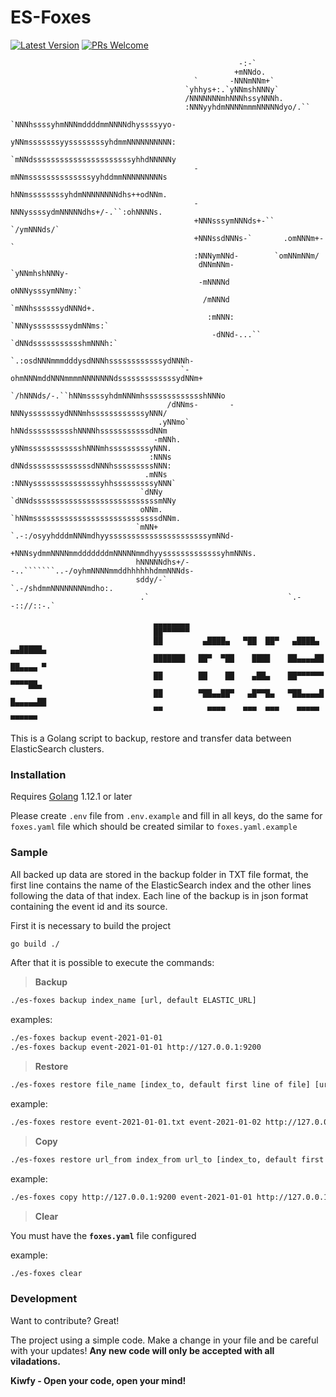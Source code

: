 # ES-Foxes

[![Latest Version](https://img.shields.io/packagist/v/kiwfy/es-foxes?style=flat-square&label=Latest%20Version)](https://github.com/kiwfy/es-foxes/releases)
[![PRs Welcome](https://img.shields.io/badge/PRs-welcome-brightgreen.svg?style=flat-square&label=PRs%20Welcome)](http://makeapullrequest.com)



                                                       -:-` 
                                                      +mNNdo. 
                                             `       -NNNmNNm+`   
                                           `yhhys+:.`yNNmshNNNy` 
                                           /NNNNNNNmhNNNhssyNNNh.  
                                           :NNNyyhdmNNNNmmmNNNNNdyo/.``           
                                           `NNNhssssyhmNNNmddddmmNNNNdhyssssyyo-  
                                            yNNmsssssssyyssssssssyhdmmNNNNNNNNNN: 
                                            `mNNdssssssssssssssssssssssyhhdNNNNNy 
                                             -mNNmssssssssssssssyyhddmmNNNNNNNNNs 
                                              hNNmssssssssyhdmNNNNNNNNdhs++odNNm. 
                                             -NNNyssssydmNNNNNdhs+/-.``:ohNNNNs.  
                                             +NNNsssymNNNds+-``    `/ymNNNds/`    
                                             +NNNssdNNNs-`       .omNNNm+-`       
                                             :NNNymNNd-        `omNNmNNm/         
                                              dNNmNNm-        `yNNmhshNNNy-       
                                              -mNNNNd         oNNNysssymNNmy:`    
                                               /mNNNd        `mNNhssssssydNNNd+.  
                                                :mNNN:       `NNNyssssssssydmNNms:` 
                                                 -dNNd-...`` `dNNdssssssssssshmNNNh:` 
                                             `.:osdNNNmmmdddysdNNNhssssssssssssydNNNh- 
                                          `-ohmNNNmddNNNmmmmNNNNNNNdsssssssssssssydNNm+ 
                                        `/hNNNds/-.``hNNmssssyhdmNNNmhssssssssssssshNNNo  
                                       /dNNms-       -NNNysssssssydNNNmhssssssssssssyNNN/ 
                                     .yNNmo`          hNNdsssssssssshNNNNhsssssssssssdNNm 
                                    -mNNh.            yNNmsssssssssssshNNNmhsssssssssyNNN.
                                   :NNNs              dNNdssssssssssssssdNNNhsssssssssNNN:
                                  .mNNs              :NNNysssssssssssssssyhhsssssssssyNNN`
                                 `dNNy              `dNNdssssssssssssssssssssssssssssmNNy 
                                 oNNm.             `hNNmssssssssssssssssssssssssssssdNNm. 
                                `mNN+ `.-:/osyyhdddmNNNmdhyyssssssssssssssssssssssymNNd-  
                                +NNNsydmmNNNNmmdddddddmNNNNNmmdhyysssssssssssssyhmNNNs. 
                                hNNNNNdhs+/--..```````..-/oyhmNNNNmmddhhhhhhdmmNNNds-   
                                sddy/-`                     `.-/shdmmNNNNNNNNmdho:.       
                                 .`                               `.--:://::-.`      

                                    ▄▄▄▄▄▄▄▄         
                                    ██▀▀▀▀▀▀                                         
                                    ██         ▄████▄   ▀██  ██▀   ▄████▄   ▄▄█████▄ 
                                    ███████   ██▀  ▀██    ████    ██▄▄▄▄██  ██▄▄▄▄ ▀ 
                                    ██        ██    ██    ▄██▄    ██▀▀▀▀▀▀   ▀▀▀▀██▄ 
                                    ██        ▀██▄▄██▀   ▄█▀▀█▄   ▀██▄▄▄▄█  █▄▄▄▄▄██ 
                                    ▀▀          ▀▀▀▀    ▀▀▀  ▀▀▀    ▀▀▀▀▀    ▀▀▀▀▀▀  
                                                  

                                                  

This is a Golang script to backup, restore and transfer data between ElasticSearch clusters.

### Installation

Requires [Golang](https://go.dev) 1.12.1 or later 

Please create ```.env``` file from ```.env.example``` and fill in all keys, do the same for ```foxes.yaml``` file which should be created similar to ```foxes.yaml.example```


### Sample

All backed up data are stored in the backup folder in TXT file format, the first line contains the name of the ElasticSearch index and the other lines following the data of that index. Each line of the backup is in json format containing the event id and its source.

First it is necessary to build the project

```sh
go build ./ 
```

After that it is possible to execute the commands:

> **Backup**

```sh
./es-foxes backup index_name [url, default ELASTIC_URL]
```

examples:

```sh
./es-foxes backup event-2021-01-01
./es-foxes backup event-2021-01-01 http://127.0.0.1:9200
```


> **Restore**

```sh
./es-foxes restore file_name [index_to, default first line of file] [url, default ELASTIC_URL]
```

example:

```sh
./es-foxes restore event-2021-01-01.txt event-2021-01-02 http://127.0.0.1:9200 
```

>  **Copy**

```sh
./es-foxes restore url_from index_from url_to [index_to, default first line of file]
```

example:

```sh
./es-foxes copy http://127.0.0.1:9200 event-2021-01-01 http://127.0.0.1:9400 event-2021-01-02
```

> **Clear** 
    
You must have the **```foxes.yaml```** file configured

example:

```sh
./es-foxes clear
```

### Development

Want to contribute? Great!

The project using a simple code.
Make a change in your file and be careful with your updates!
**Any new code will only be accepted with all viladations.**


**Kiwfy - Open your code, open your mind!**